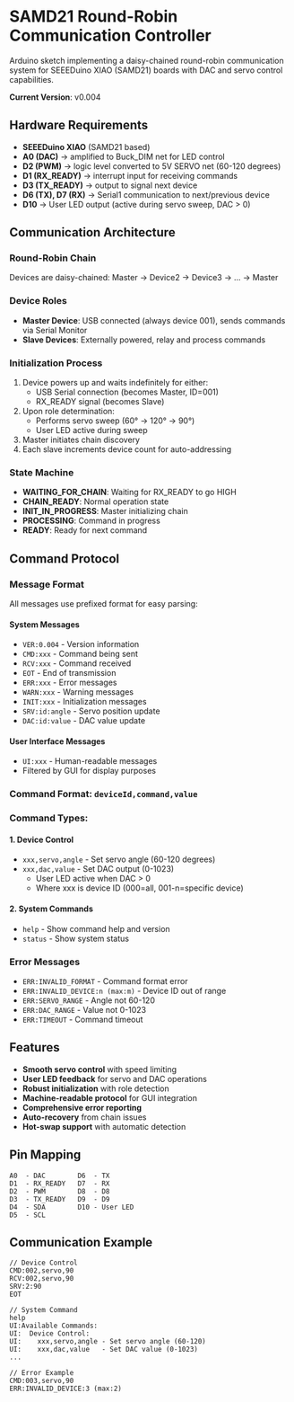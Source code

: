 # SAMD21 Round-Robin Communication Controller

Arduino sketch implementing a daisy-chained round-robin communication system for SEEEDuino XIAO (SAMD21) boards with DAC and servo control capabilities.

**Current Version**: v0.004

## Hardware Requirements
- **SEEEDuino XIAO** (SAMD21 based)
- **A0 (DAC)** → amplified to Buck_DIM net for LED control
- **D2 (PWM)** → logic level converted to 5V SERVO net (60-120 degrees)
- **D1 (RX_READY)** → interrupt input for receiving commands
- **D3 (TX_READY)** → output to signal next device
- **D6 (TX), D7 (RX)** → Serial1 communication to next/previous device
- **D10** → User LED output (active during servo sweep, DAC > 0)

## Communication Architecture

### Round-Robin Chain
Devices are daisy-chained: Master → Device2 → Device3 → ... → Master

### Device Roles
- **Master Device**: USB connected (always device 001), sends commands via Serial Monitor
- **Slave Devices**: Externally powered, relay and process commands

### Initialization Process
1. Device powers up and waits indefinitely for either:
   - USB Serial connection (becomes Master, ID=001)
   - RX_READY signal (becomes Slave)
2. Upon role determination:
   - Performs servo sweep (60° → 120° → 90°)
   - User LED active during sweep
3. Master initiates chain discovery
4. Each slave increments device count for auto-addressing

### State Machine
- **WAITING_FOR_CHAIN**: Waiting for RX_READY to go HIGH
- **CHAIN_READY**: Normal operation state
- **INIT_IN_PROGRESS**: Master initializing chain
- **PROCESSING**: Command in progress
- **READY**: Ready for next command

## Command Protocol

### Message Format
All messages use prefixed format for easy parsing:

#### System Messages
- `VER:0.004` - Version information
- `CMD:xxx` - Command being sent
- `RCV:xxx` - Command received
- `EOT` - End of transmission
- `ERR:xxx` - Error messages
- `WARN:xxx` - Warning messages
- `INIT:xxx` - Initialization messages
- `SRV:id:angle` - Servo position update
- `DAC:id:value` - DAC value update

#### User Interface Messages
- `UI:xxx` - Human-readable messages
- Filtered by GUI for display purposes

### Command Format: `deviceId,command,value`

### Command Types:

#### 1. Device Control
- `xxx,servo,angle` - Set servo angle (60-120 degrees)
- `xxx,dac,value` - Set DAC output (0-1023)
  - User LED active when DAC > 0
  - Where xxx is device ID (000=all, 001-n=specific device)

#### 2. System Commands
- `help` - Show command help and version
- `status` - Show system status

### Error Messages
- `ERR:INVALID_FORMAT` - Command format error
- `ERR:INVALID_DEVICE:n (max:m)` - Device ID out of range
- `ERR:SERVO_RANGE` - Angle not 60-120
- `ERR:DAC_RANGE` - Value not 0-1023
- `ERR:TIMEOUT` - Command timeout

## Features
- **Smooth servo control** with speed limiting
- **User LED feedback** for servo and DAC operations
- **Robust initialization** with role detection
- **Machine-readable protocol** for GUI integration
- **Comprehensive error reporting**
- **Auto-recovery** from chain issues
- **Hot-swap support** with automatic detection

## Pin Mapping
```
A0  - DAC        D6  - TX
D1  - RX_READY   D7  - RX  
D2  - PWM        D8  - D8
D3  - TX_READY   D9  - D9
D4  - SDA        D10 - User LED
D5  - SCL
```

## Communication Example
```
// Device Control
CMD:002,servo,90
RCV:002,servo,90
SRV:2:90
EOT

// System Command
help
UI:Available Commands:
UI:  Device Control:
UI:    xxx,servo,angle - Set servo angle (60-120)
UI:    xxx,dac,value   - Set DAC value (0-1023)
...

// Error Example
CMD:003,servo,90
ERR:INVALID_DEVICE:3 (max:2)
``` 